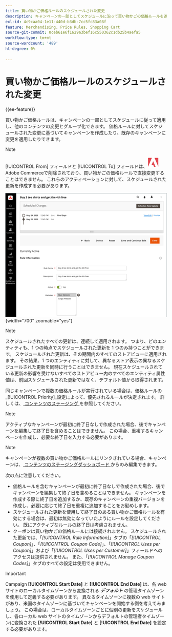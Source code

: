 ```yaml
---
title: 買い物かご価格ルールのスケジュールされた変更
description: キャンペーンの一部としてスケジュールに沿って買い物かごの価格ルールを適用し、他のコンテンツの変更とグループ化する方法を説明します。
exl-id: 4c9caa04-1e11-440d-b3db-7cc5fc83a08f
feature: Merchandising, Price Rules, Shopping Cart
source-git-commit: 0ceb61e6f1629a3bef16c550362c1db25b4aefa5
workflow-type: tm+mt
source-wordcount: '489'
ht-degree: 0%

---
```


# 買い物かご価格ルールのスケジュールされた変更

{{ee-feature}}

買い物かご価格ルールは、キャンペーンの一部としてスケジュールに従って適用し、他のコンテンツの変更とグループ化できます。 価格ルールに対してスケジュールされた変更に基づいてキャンペーンを作成したり、既存のキャンペーンに変更を適用したりできます。

>[!NOTE]
>
>[!UICONTROL From] フィールドと [!UICONTROL To] フィールドは、![Adobe Commerce](../assets/adobe-logo.svg) Adobe Commerceで削除されており、買い物かごの価格ルールで直接変更することはできません。 これらのアクティベーションに対して、スケジュールされた更新を作成する必要があります。

![ 買い物かご価格ルール – 予定された変更 ](./assets/content-staging-price-rules-cart-scheduled-changes.png){width="700" zoomable="yes"}

>[!NOTE]
>
>スケジュールされたすべての更新は、連続して適用されます。 つまり、どのエンティティも、1 つの時点でスケジュールされた更新を 1 つのみ持つことができます。 スケジュールされた更新は、その期間内のすべてのストアビューに適用されます。 その結果、1 つのエンティティに対して、異なるストア表示の異なるスケジュールされた更新を同時に行うことはできません。 現在スケジュールされている更新の影響を受けないすべてのストアビュー内のすべてのエンティティ属性値は、前回スケジュールされた更新ではなく、デフォルト値から取得されます。

同じキャンペーンで複数の価格ルールが実行されている場合は、価格ルールの _[!UICONTROL Priority]_設定によって、優先されるルールが決定されます。 詳しくは、[ コンテンツのステージング ](../content-design/content-staging.md) を参照してください。

>[!NOTE]
>
>アクティブなキャンペーンが最初に終了日なしで作成された場合、後でキャンペーンを編集して終了日を含めることはできません。 この場合、重複するキャンペーンを作成し、必要な終了日を入力する必要があります。

>[!NOTE]
>
>キャンペーンが複数の買い物かご価格ルールにリンクされている場合、キャンペーンは、[ コンテンツのステージングダッシュボード ](../content-design/content-staging-dashboard.md) からのみ編集できます。

次の点に注意してください。

- 価格ルールを含むキャンペーンが最初に終了日なしで作成された場合、後でキャンペーンを編集して終了日を含めることはできません。 キャンペーンを作成する際に終了日を追加するか、既存のキャンペーンの重複バージョンを作成し、必要に応じて終了日を重複に追加することをお勧めします。
- スケジュールされた更新を使用して終了日のある買い物かご価格ルールを有効にする場合は、最初は無効になっていたようにルールを設定してください。 既にアクティブなルールの終了日は考慮されません。
- クーポンは買い物かごの価格ルールには接続されません。 スケジュールされた更新では、「_[!UICONTROL Rule Information]_」タブの「_[!UICONTROL Coupon]_」、「_[!UICONTROL Coupon Code]_」、「_[!UICONTROL Uses per Coupon]_」および「_[!UICONTROL Uses per Customer]_」フィールドへのアクセスは提供されません。 また、「_[!UICONTROL Manage Coupon Codes]_」タブのすべての設定は使用できません。

>[!IMPORTANT]
>
>Campaign **[!UICONTROL Start Date]** と **[!UICONTROL End Date]** は、各 web サイトのローカルタイムゾーンから変換される **_デフォルト_** の管理タイムゾーンを使用して定義する必要があります。 異なるタイムゾーンに複数の web サイトがあり、米国のタイムゾーンに基づいてキャンペーンを開始する例を考えてみましょう。 この場合は、ローカルタイムゾーンごとに個別の更新をスケジュールし、各ローカル web サイトのタイムゾーンからデフォルトの管理者タイムゾーンに変換された **[!UICONTROL Start Date]** と **[!UICONTROL End Date]** を設定する必要があります。
